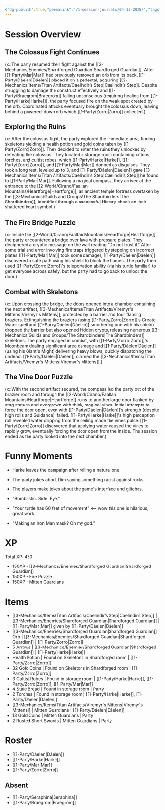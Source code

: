 ```yaml
---
{"dg-publish":true,"permalink":"/1-session-journals/04-13-2025/","tags":["journal"]}
---
```



# Session Overview

## The Colossus Fight Continues

(x::The party resumed their fight against the [[3-Mechanics/Enemies/Shardforged Guardian\|Shardforged Guardian]]. After [[1-Party/Mar\|Mar]] had previously removed an orb from its back, [[1-Party/Dáelen\|Dáelen]] placed it on a pedestal, acquiring [[3-Mechanics/Items/Titan Artifacts/Caelindir’s Step\|Caelindir’s Step]]. Despite struggling to damage the construct effectively and [[1-Party/Braegrom\|Braegrom]] falling unconscious (requiring healing from [[1-Party/Harke\|Harke]]), the party focused fire on the weak spot created by the orb. Coordinated attacks eventually brought the colossus down, leaving behind a powered-down orb which [[1-Party/Zorro\|Zorro]] collected.)

## Exploring the Ruins

(x::After the colossus fight, the party explored the immediate area, finding skeletons yielding a health potion and gold coins taken by [[1-Party/Zorro\|Zorro]]. They decided to enter the ruins they unlocked by defeating the colossus. They located a storage room containing rations, torches, and cultist robes, which [[1-Party/Harke\|Harke]], [[1-Party/Zorro\|Zorro]], and [[1-Party/Mar\|Mar]] donned as disguises. They took a long rest, leveled up to 3, and [[1-Party/Dáelen\|Dáelen]] gave [[3-Mechanics/Items/Titan Artifacts/Caelindir’s Step\|Caelindir’s Step]] he found to [[1-Party/Mar\|Mar]]. Following a magical compass, they arrived at the entrance to the [[2-World/Cirano/Faaltan Mountains/Heartforge\|Heartforge]], an ancient temple fortress overtaken by the [[3-Mechanics/Guilds and Groups/The Shardbinders\|The Shardbinders]], identified through a successful History check on their shattered heart symbol.)

## The Fire Bridge Puzzle

(x::Inside the [[2-World/Cirano/Faaltan Mountains/Heartforge\|Heartforge]], the party encountered a bridge over lava with pressure plates. They deciphered a cryptic message on the wall reading "Do not trust it." After some trial and error involving fire traps triggered by stepping on incorrect plates ([[1-Party/Mar\|Mar]] took some damage), [[1-Party/Dáelen\|Dáelen]] discovered a safe path using his shield to block the flames. The party then used [[1-Party/Zorro\|Zorro]]'s teleportation ability (via his turtle familiar) to get everyone across safely, but the party had to go back to unlock the door.)

## Combat with Skeletons

(x::Upon crossing the bridge, the doors opened into a chamber containing the next artifact, [[3-Mechanics/Items/Titan Artifacts/Viremyr's Mittens\|Viremyr's Mittens]], protected by a barrier and four flaming braziers. Extinguishing the braziers (using [[1-Party/Zorro\|Zorro]]'s Create Water spell and [[1-Party/Dáelen\|Dáelen]] smothering one with his shield) dropped the barrier but also opened hidden crypts, releasing numerous [[3-Mechanics/Guilds and Groups/The Shardbinders\|The Shardbinders]] skeletons. The party engaged in combat, with [[1-Party/Zorro\|Zorro]]'s Moonbeam dealing significant area damage and [[1-Party/Dáelen\|Dáelen]] (using his Giant's Might) delivering heavy blows, quickly dispatching the undead. [[1-Party/Dáelen\|Dáelen]] claimed the [[3-Mechanics/Items/Titan Artifacts/Viremyr's Mittens\|Viremyr's Mittens]].)

## The Vine Door Puzzle

(x::With the second artifact secured, the compass led the party out of the brazier room and through the [[2-World/Cirano/Faaltan Mountains/Heartforge\|Heartforge]] ruins to another large door flanked by stag statues and overgrown with thick, magical vines. Initial attempts to force the door open, even with [[1-Party/Dáelen\|Dáelen]]’s strength (despite high rolls and Guidance), failed. [[1-Party/Harke\|Harke]]'s high perception roll revealed water dripping from the ceiling made the vines pulse. [[1-Party/Zorro\|Zorro]] discovered that applying water caused the vines to rapidly grow, eventually forcing the door open from the inside. The session ended as the party looked into the next chamber.)

# Funny Moments

- Harke leaves the campaign after rolling a natural one.

- The party jokes about Dim saying something racist against rocks.

- The players make jokes about the game's interface and glitches.

- "Bombastic. Side. Eye."

- "Your turtle has 60 feet of movement" <-- wow this one is hilarious, great work

- "Making an Iron Man mask? Oh my god."

# XP

Total XP: 450

- 150XP - [[3-Mechanics/Enemies/Shardforged Guardian\|Shardforged Guardian]]
- 150XP - Fire Puzzle
- 150XP - Mitten Guardians

# Items

- [[3-Mechanics/Items/Titan Artifacts/Caelindir’s Step\|Caelindir’s Step]] | [[3-Mechanics/Enemies/Shardforged Guardian\|Shardforged Guardian]] | [[1-Party/Mar\|Mar]] given by [[1-Party/Dáelen\|Dáelen]]
- [[3-Mechanics/Enemies/Shardforged Guardian\|Shardforged Guardian]] Orb | [[3-Mechanics/Enemies/Shardforged Guardian\|Shardforged Guardian]] | [[1-Party/Zorro\|Zorro]]
- 5 Arrows | [[3-Mechanics/Enemies/Shardforged Guardian\|Shardforged Guardian]] | [[1-Party/Harke\|Harke]]
- Health Potion | Found on Skeletons in Shardforged room | [[1-Party/Zorro\|Zorro]]
- 32 Gold Coins | Found on Skeletons in Shardforged room | [[1-Party/Zorro\|Zorro]]
- 3 Cultist Robes | Found in storage room | [[1-Party/Harke\|Harke]], [[1-Party/Zorro\|Zorro]], [[1-Party/Mar\|Mar]]
- 4 Stale Bread | Found in storage room | Party
- 2 Torches | Found in storage room | [[1-Party/Harke\|Harke]], [[1-Party/Dáelen\|Dáelen]]
- [[3-Mechanics/Items/Titan Artifacts/Viremyr's Mittens\|Viremyr's Mittens]] | Mitten Guardians | [[1-Party/Dáelen\|Dáelen]]
- 13 Gold Coins | Mitten Guardians | Party
- 2 Rusted Short Swords | Mitten Guardians | Party

# Roster 



- [[1-Party/Dáelen\|Dáelen]]
- [[1-Party/Harke\|Harke]]
- [[1-Party/Mar\|Mar]]
- [[1-Party/Zorro\|Zorro]]

## Absent



- [[1-Party/Seraphina\|Seraphina]]
- [[1-Party/Braegrom\|Braegrom]]